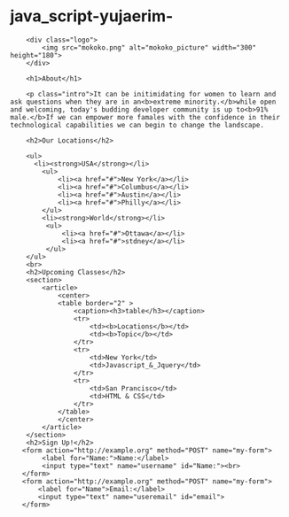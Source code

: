 # java_script-yujaerim-
<!doctype html>
<html lang="en">
  <head>
    <meta charset="utf-8">
    <title>Web Developer</title>
    <!-- link rel="stylesheet" type="text/css" href="css/style.css" -->
  </head>
  <body>

   <div class="container">

	    <div class="logo">
	    	<img src="mokoko.png" alt="mokoko_picture" width="300" height="180">
	   	</div>

	    <h1>About</h1>

	    <p class="intro">It can be initimidating for women to learn and ask questions when they are in an<b>extreme minority.</b>while open and welcoming, today's budding developer community is up to<b>91% male.</b>If we can empower more famales with the confidence in their technological capabilities we can begin to change the landscape.

	    <h2>Our Locations</h2>

	    <ul>
	      <li><strong>USA</strong></li>
	        <ul>
	        	<li><a href="#">New York</a></li>
				<li><a href="#">Columbus</a></li>
				<li><a href="#">Austin</a></li>
				<li><a href="#">Philly</a></li>
	    	</ul>
	 	    <li><strong>World</strong></li>
			 <ul>
				 <li><a href="#">Ottawa</a></li>
				 <li><a href="#">stdney</a></li>
			 </ul>
	    </ul>
		<br>
		<h2>Upcoming Classes</h2>
		<section>
			<article>
				<center> 
				<table border="2" >
					<caption><h3>table</h3></caption>
					<tr>
						<td><b>Locations</b></td>
						<td><b>Topic</b></td>
					</tr>
					<tr>
						<td>New York</td>
						<td>Javascript_&_Jquery</td>
					</tr>
					<tr>
						<td>San Prancisco</td>
						<td>HTML & CSS</td>
					</tr>
				</table>
				</center>
			</article>
		</section>
		<h2>Sign Up!</h2>
	   <form action="http://example.org" method="POST" name="my-form">
			<label for="Name:">Name:</label>
			<input type="text" name="username" id="Name:"><br>
	   </form>
	   <form action="http://example.org" method="POST" name="my-form">
		   <label for="Name">Email:</label>
		   <input type="text" name="useremail" id="email">
	   </form>
   </div>

  </body>

</html>
